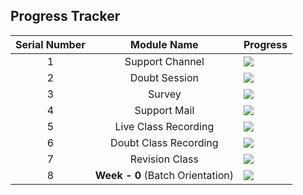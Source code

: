 

## Progress Tracker

|Serial Number|Module Name|Progress|
|:---:|:---:|---|
|1|Support Channel|![](https://geps.dev/progress/100)|
|2|Doubt Session|![](https://geps.dev/progress/50)|
|3|Survey|![](https://geps.dev/progress/100)|
|4|Support Mail|![](https://geps.dev/progress/100)|
|5|Live Class Recording|![](https://geps.dev/progress/10)|
|6|Doubt Class Recording|![](https://geps.dev/progress/100)|
|7|Revision Class|![](https://geps.dev/progress/10)|
|8|**Week - 0** (Batch Orientation)|![](https://geps.dev/progress/100)|

 
